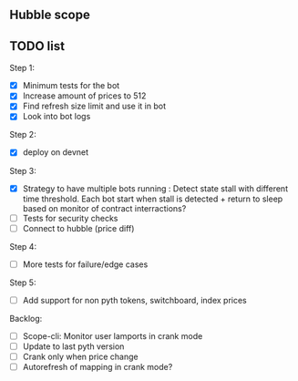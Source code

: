 ## Hubble scope

## TODO list

Step 1:

- [x] Minimum tests for the bot
- [x] Increase amount of prices to 512
- [x] Find refresh size limit and use it in bot
- [x] Look into bot logs

Step 2:

- [x] deploy on devnet

Step 3:

- [x] Strategy to have multiple bots running : Detect state stall with different time threshold. Each bot start when stall is detected + return to sleep based on monitor of contract interractions?
- [ ] Tests for security checks
- [ ] Connect to hubble (price diff)

Step 4:

- [ ] More tests for failure/edge cases

Step 5:

- [ ] Add support for non pyth tokens, switchboard, index prices

Backlog:

- [ ] Scope-cli: Monitor user lamports in crank mode
- [ ] Update to last pyth version
- [ ] Crank only when price change
- [ ] Autorefresh of mapping in crank mode?
